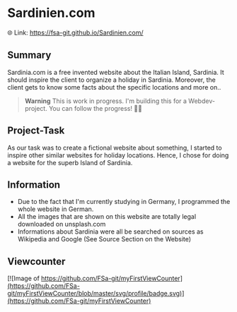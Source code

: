# Sardinien.com

🌐 Link: https://fsa-git.github.io/Sardinien.com/

## Summary

Sardinia.com is a free invented website about the Italian Island, Sardinia. It should inspire the client to organize a holiday in Sardinia. Moreover, the client gets to know some facts about the specific locations and more on..

> **Warning**
> This is work in progress. I'm building this for a Webdev-project. You can follow the progress!  🙌🏻

## Project-Task

As our task was to create a fictional website about something, I started to inspire other similar websites for holiday locations. 
Hence, I chose for doing a website for the superb Island of Sardinia. 

## Information

- Due to the fact that I'm currently studying in Germany, I programmed the whole website in German.
- All the images that are shown on this website are totally legal downloaded on unsplash.com 
- Informations about Sardinia were all be searched on sources as Wikipedia and Google (See Source Section on the Website)

## Viewcounter

[![Image of https://github.com/FSa-git/myFirstViewCounter](https://github.com/FSa-git/myFirstViewCounter/blob/master/svg/profile/badge.svg)](https://github.com/FSa-git/myFirstViewCounter)

